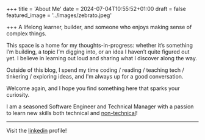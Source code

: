 +++
title = 'About Me'
date = 2024-07-04T10:55:52+01:00
draft = false
featured_image = '../images/zebrato.jpeg'

+++
A lifelong learner, builder, and someone who enjoys making sense of complex things.

This space is a home for my thoughts-in-progress: whether it’s something I’m building, a topic I’m digging into, or an idea I haven’t quite figured out yet. I believe in learning out loud and sharing what I discover along the way.

Outside of this blog, I spend my time coding / reading / teaching tech / tinkering / exploring ideas, and I'm always up for a good conversation.

Welcome again, and I hope you find something here that sparks your curiosity.
	
I am a seasoned Software Engineer and Technical Manager with a passion to learn new skills both technical and [non-technical](https://500px.com/p/ArshadSiddiqui)!

---

Visit the [linkedin](https://www.linkedin.com/in/arshadsiddiqui/) profile!